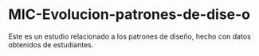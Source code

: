 # MIC-Evolucion-patrones-de-dise-o
Este es un estudio relacionado a los patrones de diseño, hecho con datos obtenidos de estudiantes.
